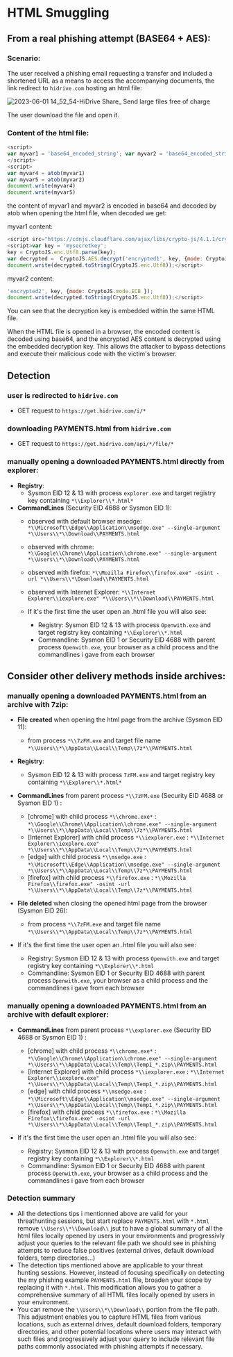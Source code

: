 # HTML Smuggling

## From a real phishing attempt (BASE64 + AES):

### Scenario:
The user received a phishing email requesting a transfer and included a shortened URL as a means to access the accompanying documents, the link redirect to `hidrive.com` hosting an html file:


![2023-06-01 14_52_54-HiDrive Share_ Send large files free of charge](https://github.com/mthcht/Purpleteam/assets/75267080/f7242815-7939-441a-8b25-83d6a711ddbb)

The user download the file and open it.

### Content of the html file:
```javascript
<script>
var myvar1 = 'base64_encoded_string'; var myvar2 = 'base64_encoded_string';myvar3 = ""
</script>
<script>
var myvar4 = atob(myvar1)
var myvar5 = atob(myvar2)
document.write(myvar4)
document.write(myvar5)
```

the content of myvar1 and myvar2 is encoded in base64 and decoded by atob when opening the html file, when decoded we get:

myvar1 content:
```javascript
<script src="https://cdnjs.cloudflare.com/ajax/libs/crypto-js/4.1.1/crypto-js.min.js"></script>
<script>var key = 'mysecretkey'; 
key = CryptoJS.enc.Utf8.parse(key); 
var decrypted =  CryptoJS.AES.decrypt('encrypted1', key, {mode: CryptoJS.mode.ECB }); 
document.write(decrypted.toString(CryptoJS.enc.Utf8));</script>
```

myvar2 content:
```javascript
'encrypted2', key, {mode: CryptoJS.mode.ECB }); 
document.write(decrypted.toString(CryptoJS.enc.Utf8));</script>
```

You can see that the decryption key is embedded within the same HTML file.

When the HTML file is opened in a browser, the encoded content is decoded using base64, and the encrypted AES content is decrypted using the embedded decryption key.
This allows the attacker to bypass detections and execute their malicious code with the victim's browser.

## Detection

### user is redirected to `hidrive.com`
  - GET request to `https://get.hidrive.com/i/*`

### downloading PAYMENTS.html from `hidrive.com`
  - GET request to `https://get.hidrive.com/api/*/file/*`

### manually opening a downloaded PAYMENTS.html directly from explorer:
  - **Registry**:
    - Sysmon EID 12 & 13 with process `explorer.exe` and target registry key containing `*\\Explorer\\*.html*`
  - **CommandLines** (Security EID 4688 or Sysmon EID 1): 
    - observed with default browser msedge: `*\\Microsoft\\Edge\\Application\\msedge.exe" --single-argument *\\Users\\*\\Download\\PAYMENTS.html`
    - observed with chrome: `*\\Google\\Chrome\\Application\\chrome.exe" --single-argument *\\Users\\*\\Download\\PAYMENTS.html`
    - observed with firefox: `*\\Mozilla Firefox\\firefox.exe" -osint -url *\\Users\\*\Download\\PAYMENTS.html`
    - observed with Internet Explorer: `*\\Internet Explorer\\iexplore.exe" *\\Users\\*\\Download\\PAYMENTS.html`
    
    - If it's the first time the user open an .html file you will also see:
      - Registry: Sysmon EID 12 & 13 with process `Openwith.exe` and target registry key containing `*\\Explorer\\*.html`
      - Commandline: Sysmon EID 1 or Security EID 4688 with parent process `Openwith.exe`, your browser as a child process and the commandlines i gave from each browser

## Consider other delivery methods inside archives:

### manually opening a downloaded PAYMENTS.html from an archive with 7zip:
  - **File created** when opening the html page from the archive (Sysmon EID 11):
    - from process `*\\7zFM.exe` and target file name `*\\Users\\*\\AppData\\Local\\Temp\\7z*\\PAYMENTS.html`
  - **Registry**:
    - Sysmon EID 12 & 13 with process `7zFM.exe` and target registry key containing `*\\Explorer\\*.html*`
  - **CommandLines** from parent process `*\\7zFM.exe` (Security EID 4688 or Sysmon EID 1) :
    - [chrome] with child process `*\\chrome.exe*` : `*\\Google\\Chrome\\Application\\chrome.exe" --single-argument *\\Users\\*\\AppData\\Local\\Temp\\7z*\\PAYMENTS.html`  
    - [Internet Explorer] with child process `*\\iexplorer.exe` : `*\\Internet Explorer\\iexplore.exe" *\\Users\\*\\AppData\\Local\\Temp\\7z*\\PAYMENTS.html` 
    - [edge] with child process `*\\msedge.exe` : `*\\Microsoft\\Edge\\Application\\msedge.exe" --single-argument *\\Users\\*\\AppData\\Local\\Temp\\7z*\\PAYMENTS.html`
    - [firefox] with child process `*\\firefox.exe` : `*\\Mozilla Firefox\\firefox.exe" -osint -url *\\Users\\*\\AppData\\Local\\Temp\\7z*\\PAYMENTS.html`
    
  - **File deleted** when closing the opened html page from the browser (Sysmon EID 26):
    - from process `*\\7zFM.exe` and target file name `*\\Users\\*\\AppData\\Local\\Temp\\7z*\\PAYMENTS.html`
    
  - If it's the first time the user open an .html file you will also see:
      - Registry: Sysmon EID 12 & 13 with process `Openwith.exe` and target registry key containing `*\\Explorer\\*.html`
      - Commandline: Sysmon EID 1 or Security EID 4688 with parent process `Openwith.exe`, your browser as a child process and the commandlines i gave from each browser

### manually opening a downloaded PAYMENTS.html from an archive with default explorer:
  - **CommandLines** from parent process `*\\explorer.exe` (Security EID 4688 or Sysmon EID 1) :
    - [chrome] with child process `*\\chrome.exe*` : `*\\Google\\Chrome\\Application\\chrome.exe" --single-argument *\\Users\\*\\AppData\\Local\\Temp\\Temp1_*.zip\\PAYMENTS.html`
    - [Internet Explorer] with child process `*\\iexplorer.exe` : `*\\Internet Explorer\\iexplore.exe" *\\Users\\*\\AppData\\Local\\Temp\\Temp1_*.zip\\PAYMENTS.html`
    - [edge] with child process `*\\msedge.exe` : `*\\Microsoft\\Edge\\Application\\msedge.exe" --single-argument *\\Users\\*\\AppData\\Local\\Temp\\Temp1_*.zip\\PAYMENTS.html`
    - [firefox] with child process `*\\firefox.exe` : `*\\Mozilla Firefox\\firefox.exe" -osint -url *\\Users\\*\\AppData\\Local\\Temp\\Temp1_*.zip\\PAYMENTS.html`
    
  - If it's the first time the user open an .html file you will also see:
      - Registry: Sysmon EID 12 & 13 with process `Openwith.exe` and target registry key containing `*\\Explorer\\*.html`
      - Commandline: Sysmon EID 1 or Security EID 4688 with parent process `Openwith.exe`, your browser as a child process and the commandlines i gave from each browser

### Detection summary
  - All the detections tips i mentionned above are valid for your threathunting sessions, but start replace `PAYMENTS.html` with `*.html` remove `\\Users\\*\\Download\\` jsut to have a global summary of all the html files locally opened by users in your environments and progressivly adjust your queries to the relevant file path we should see in phishing attempts to reduce false positives (external drives, default download folders, temp directories...)
  - The detection tips mentioned above are applicable to your threat hunting sessions. However, instead of focusing specifically on detecting the my phishing example `PAYMENTS.html` file, broaden your scope by replacing it with `*.html`. This modification allows you to gather a comprehensive summary of all HTML files locally opened by users in your environment.
  - You can remove the `\\Users\\*\\Download\\` portion from the file path. This adjustment enables you to capture HTML files from various locations, such as external drives, default download folders, temporary directories, and other potential locations where users may interact with such files and progressively adjust your query to include relevant file paths commonly associated with phishing attempts if necessary.
